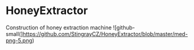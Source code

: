 # HoneyExtractor
Construction of honey extraction machine
![github-small(]https://github.com/StingrayCZ/HoneyExtractor/blob/master/med-png-5.png)
